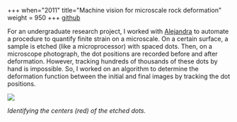 +++
when="2011"
title="Machine vision for microscale rock deformation"
weight = 950
+++
[github](https://github.com/tbenthompson/microdeform)

For an undergraduate research project, I worked with [Alejandra](https://scholar.google.com/citations?user=4uDVRD0AAAAJ&hl=en) to automate a procedure to quantify finite strain on a microscale. On a certain surface, a sample is etched (like a microprocessor) with spaced dots. Then, on a microscope photograph, the dot positions are recorded before and after deformation. However, tracking hundreds of thousands of these dots by hand is impossible. So, I worked on an algorithm to determine the deformation function between the initial and final images by tracking the dot positions. 

<img src="/images/sample_centers.png"/>

*Identifying the centers (red) of the etched dots.*
